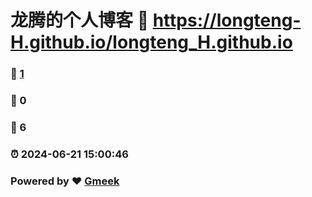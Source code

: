 # 龙腾的个人博客 :link: https://longteng-H.github.io/longteng_H.github.io 
### :page_facing_up: [1](https://longteng-H.github.io/longteng_H.github.io/tag.html) 
### :speech_balloon: 0 
### :hibiscus: 6 
### :alarm_clock: 2024-06-21 15:00:46 
### Powered by :heart: [Gmeek](https://github.com/Meekdai/Gmeek)
